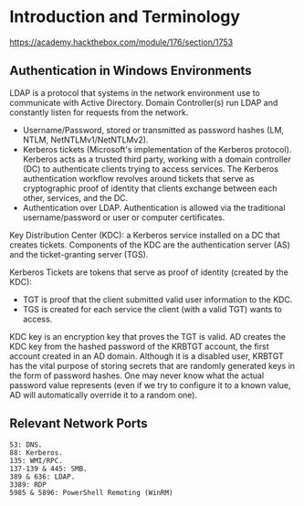 # Introduction and Terminology

https://academy.hackthebox.com/module/176/section/1753

## Authentication in Windows Environments

LDAP is a protocol that systems in the network environment use to communicate with Active Directory. Domain Controller(s) run LDAP and constantly listen for requests from the network.

- Username/Password, stored or transmitted as password hashes (LM, NTLM, NetNTLMv1/NetNTLMv2).
- Kerberos tickets (Microsoft's implementation of the Kerberos protocol). Kerberos acts as a trusted third party, working with a domain controller (DC) to authenticate clients trying to access services. The Kerberos authentication workflow revolves around tickets that serve as cryptographic proof of identity that clients exchange between each other, services, and the DC.
- Authentication over LDAP. Authentication is allowed via the traditional username/password or user or computer certificates.

Key Distribution Center (KDC): a Kerberos service installed on a DC that creates tickets. Components of the KDC are the authentication server (AS) and the ticket-granting server (TGS).

Kerberos Tickets are tokens that serve as proof of identity (created by the KDC):

- TGT is proof that the client submitted valid user information to the KDC.
- TGS is created for each service the client (with a valid TGT) wants to access.

KDC key is an encryption key that proves the TGT is valid. AD creates the KDC key from the hashed password of the KRBTGT account, the first account created in an AD domain. Although it is a disabled user, KRBTGT has the vital purpose of storing secrets that are randomly generated keys in the form of password hashes. One may never know what the actual password value represents (even if we try to configure it to a known value, AD will automatically override it to a random one).

## Relevant Network Ports

    53: DNS.
    88: Kerberos.
    135: WMI/RPC.
    137-139 & 445: SMB.
    389 & 636: LDAP.
    3389: RDP
    5985 & 5896: PowerShell Remoting (WinRM)
